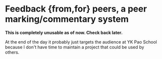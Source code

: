 # Feedback {from,for} peers, a peer marking/commentary system

**This is completely unusable as of now. Check back later.**

At the end of the day it probably just targets the audience at YK Pao School
because I don't have time to maintain a project that could be used by others.
